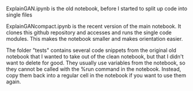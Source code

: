 ExplainGAN.ipynb is the old notebook, before I started to split up code into single files

ExplainGANcompact.ipynb is the recent version of the main notebook. It clones this github repository and accesses and runs the single code modules. This makes the notebook smaller and makes orientation easier. 

The folder "tests" contains several code snippets from the original old notebook that I wanted to take out of the clean notebook, but that I didn't want to delete for good. They usually use variables from the notebook, so they cannot be called with the %run command in the notebook. Instead, copy them back into a regular cell in the notebook if you want to use them again.
